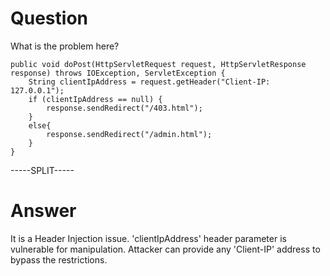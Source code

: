 # Question
 
What is the problem here?
 
```
public void doPost(HttpServletRequest request, HttpServletResponse response) throws IOException, ServletException {
	String clientIpAddress = request.getHeader("Client-IP: 127.0.0.1");
	if (clientIpAddress == null) {  
   		response.sendRedirect("/403.html");
	}
	else{
  		response.sendRedirect("/admin.html");
	}
}
```
 
-----SPLIT-----
 
# Answer

It is a Header Injection issue. 'clientIpAddress' header parameter is vulnerable for manipulation. Attacker can provide any 'Client-IP' address to bypass the restrictions.
